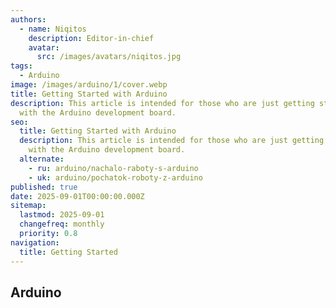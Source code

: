 ```yaml
---
authors:
  - name: Niqitos
    description: Editor-in-chief
    avatar:
      src: /images/avatars/niqitos.jpg
tags:
  - Arduino
image: /images/arduino/1/cover.webp
title: Getting Started with Arduino
description: This article is intended for those who are just getting started
  with the Arduino development board.
seo:
  title: Getting Started with Arduino
  description: This article is intended for those who are just getting started
    with the Arduino development board.
  alternate:
    - ru: arduino/nachalo-raboty-s-arduino
    - uk: arduino/pochatok-roboty-z-arduino
published: true
date: 2025-09-01T00:00:00.000Z
sitemap:
  lastmod: 2025-09-01
  changefreq: monthly
  priority: 0.8
navigation:
  title: Getting Started
---
```


## Arduino
